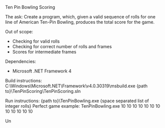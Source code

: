Ten Pin Bowling Scoring

The ask:
Create a program, which, given a valid sequence of rolls for one line of American Ten-Pin Bowling, produces the total score for the game.

Out of scope:
- Checking for valid rolls
- Checking for correct number of rolls and frames
- Scores for intermediate frames

Dependencies:
- Microsoft .NET Framework 4

Build instructions:
C:\Windows\Microsoft.NET\Framework\v4.0.30319\msbuild.exe {path to}\TenPinScoring\TenPinScoring.sln

Run instructions:
{path to}\TenPinBowling.exe {space separated list of integer rolls}
Perfect game example: TenPinBowling.exe 10 10 10 10 10 10 10 10 10 10 10 10

Un